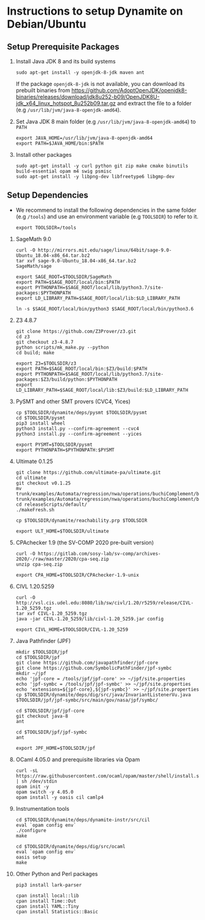 # Instructions to setup Dynamite on Debian/Ubuntu

## Setup Prerequisite Packages

1. Install Java JDK 8 and its build systems
    ```
    sudo apt-get install -y openjdk-8-jdk maven ant
    ```
    If the package `openjdk-8-jdk` is not available, you can download its prebuilt binaries from https://github.com/AdoptOpenJDK/openjdk8-binaries/releases/download/jdk8u252-b09/OpenJDK8U-jdk_x64_linux_hotspot_8u252b09.tar.gz and extract the file to a folder (e.g `/usr/lib/jvm/java-8-openjdk-amd64`).

2. Set Java JDK 8 main folder (e.g `/usr/lib/jvm/java-8-openjdk-amd64`) to `PATH`
    ```
    export JAVA_HOME=/usr/lib/jvm/java-8-openjdk-amd64
    export PATH=$JAVA_HOME/bin:$PATH
    ```
    
3. Install other packages
    ```
    sudo apt-get install -y curl python git zip make cmake binutils build-essential opam m4 swig psmisc
    sudo apt-get install -y libpng-dev libfreetype6 libgmp-dev
    ```

## Setup Dependencies
    
- We recommend to install the following dependencies in the same folder (e.g `/tools`) and use an environment variable (e.g `TOOLSDIR`) to refer to it.
    ```
    export TOOLSDIR=/tools
    ```

1. SageMath 9.0
    ```
    curl -O http://mirrors.mit.edu/sage/linux/64bit/sage-9.0-Ubuntu_18.04-x86_64.tar.bz2
    tar xvf sage-9.0-Ubuntu_18.04-x86_64.tar.bz2
    SageMath/sage
    
    export SAGE_ROOT=$TOOLSDIR/SageMath
    export PATH=$SAGE_ROOT/local/bin:$PATH
    export PYTHONPATH=$SAGE_ROOT/local/lib/python3.7/site-packages:$PYTHONPATH
    export LD_LIBRARY_PATH=$SAGE_ROOT/local/lib:$LD_LIBRARY_PATH
    
    ln -s $SAGE_ROOT/local/bin/python3 $SAGE_ROOT/local/bin/python3.6
    ```
 
2. Z3 4.8.7
    ```
    git clone https://github.com/Z3Prover/z3.git
    cd z3
    git checkout z3-4.8.7
    python scripts/mk_make.py --python
    cd build; make
    
    export Z3=$TOOLSDIR/z3
    export PATH=$SAGE_ROOT/local/bin:$Z3/build:$PATH
    export PYTHONPATH=$SAGE_ROOT/local/lib/python3.7/site-packages:$Z3/build/python:$PYTHONPATH
    export LD_LIBRARY_PATH=$SAGE_ROOT/local/lib:$Z3/build:$LD_LIBRARY_PATH
    ```
    
3. PySMT and other SMT provers (CVC4, Yices)
    ```
    cp $TOOLSDIR/dynamite/deps/pysmt $TOOLSDIR/pysmt
    cd $TOOLSDIR/pysmt
    pip3 install wheel
    python3 install.py --confirm-agreement --cvc4
    python3 install.py --confirm-agreement --yices

    export PYSMT=$TOOLSDIR/pysmt
    export PYTHONPATH=$PYTHONPATH:$PYSMT
    ```
    
4. Ultimate 0.1.25
    ```
    git clone https://github.com/ultimate-pa/ultimate.git
    cd ultimate
    git checkout v0.1.25
    mv trunk/examples/Automata/regression/nwa/operations/buchiComplement/ba/LowNondeterminismBüchiInterpolantAutomaton.ats trunk/examples/Automata/regression/nwa/operations/buchiComplement/ba/LowNondeterminismBuchiInterpolantAutomaton.ats
    cd releaseScripts/default/
    ./makeFresh.sh
    
    cp $TOOLSDIR/dynamite/reachability.prp $TOOLSDIR
    
    export ULT_HOME=$TOOLSDIR/ultimate
    ```
    
5. CPAchecker 1.9 (the SV-COMP 2020 pre-built version)
    ```
    curl -O https://gitlab.com/sosy-lab/sv-comp/archives-2020/-/raw/master/2020/cpa-seq.zip
    unzip cpa-seq.zip

    export CPA_HOME=$TOOLSDIR/CPAchecker-1.9-unix
    ```
  
6. CIVL 1.20.5259
    ```
    curl -O http://vsl.cis.udel.edu:8080/lib/sw/civl/1.20/r5259/release/CIVL-1.20_5259.tgz
    tar xvf CIVL-1.20_5259.tgz
    java -jar CIVL-1.20_5259/lib/civl-1.20_5259.jar config
    
    export CIVL_HOME=$TOOLSDIR/CIVL-1.20_5259
    ```
    
 7. Java Pathfinder (JPF)
    ```
    mkdir $TOOLSDIR/jpf
    cd $TOOLSDIR/jpf
    git clone https://github.com/javapathfinder/jpf-core
    git clone https://github.com/SymbolicPathFinder/jpf-symbc
    mkdir ~/jpf
    echo 'jpf-core = /tools/jpf/jpf-core' >> ~/jpf/site.properties
    echo 'jpf-symbc = /tools/jpf/jpf-symbc' >> ~/jpf/site.properties
    echo 'extensions=${jpf-core},${jpf-symbc}' >> ~/jpf/site.properties
    cp $TOOLSDIR/dynamite/deps/dig/src/java/InvariantListenerVu.java $TOOLSDIR/jpf/jpf-symbc/src/main/gov/nasa/jpf/symbc/
    
    cd $TOOLSDIR/jpf/jpf-core
    git checkout java-8
    ant
    
    cd $TOOLSDIR/jpf/jpf-symbc
    ant
    
    export JPF_HOME=$TOOLSDIR/jpf
    ```
    
8. OCaml 4.05.0 and prerequisite libraries via Opam
    ```
    curl -sL https://raw.githubusercontent.com/ocaml/opam/master/shell/install.sh | sh /dev/stdin
    opam init -y
    opam switch -y 4.05.0
    opam install -y oasis cil camlp4
    ```
    
9. Instrumentation tools
    ```
    cd $TOOLSDIR/dynamite/deps/dynamite-instr/src/cil
    eval `opam config env`
    ./configure
    make
    ```

    ```
    cd $TOOLSDIR/dynamite/deps/dig/src/ocaml
    eval `opam config env`
    oasis setup
    make
    ```
    
10. Other Python and Perl packages
    ```
    pip3 install lark-parser
    
    cpan install local::lib
    cpan install Time::Out
    cpan install YAML::Tiny
    cpan install Statistics::Basic
    ```
